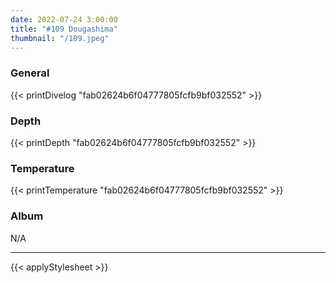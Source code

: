 ```yaml
---
date: 2022-07-24 3:00:00
title: "#109 Dougashima"
thumbnail: "/109.jpeg"
---
```


### General

{{< printDivelog "fab02624b6f04777805fcfb9bf032552" >}}

### Depth

{{< printDepth "fab02624b6f04777805fcfb9bf032552" >}}

### Temperature

{{< printTemperature "fab02624b6f04777805fcfb9bf032552" >}}

### Album

N/A

---

{{< applyStylesheet >}}
